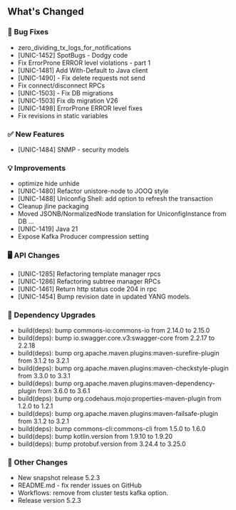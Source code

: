 <!-- Release notes generated using configuration in .github/release.yml at 5.2.3 -->

## What's Changed
### 🐞 Bug Fixes
* zero_dividing_tx_logs_for_notifications
* [UNIC-1452] SpotBugs - Dodgy code
* Fix ErrorProne ERROR level violations - part 1
* [UNIC-1481] Add With-Default to Java client
* [UNIC-1490] - Fix delete requests not send
* Fix connect/disconnect RPCs
* [UNIC-1503] - Fix DB migrations
* [UNIC-1503] Fix db migration V26
* [UNIC-1498] ErrorProne ERROR level fixes
* Fix revisions in static variables
### ✅ New Features
* [UNIC-1484] SNMP - security models
### 💡 Improvements
* optimize hide unhide
* [UNIC-1480] Refactor unistore-node to JOOQ style
* [UNIC-1488] Uniconfig Shell: add option to refresh the transaction
* Cleanup jline packaging
* Moved JSONB/NormalizedNode translation for UniconfigInstance from DB …
* [UNIC-1419] Java 21
* Expose Kafka Producer compression setting
### 🖥️ API Changes
* [UNIC-1285] Refactoring template manager rpcs
* [UNIC-1286] Refactoring subtree manager RPCs
* [UNIC-1461] Return http status code 204 in rpc
* [UNIC-1454] Bump revision date in updated YANG models.
### 🔨 Dependency Upgrades
* build(deps): bump commons-io:commons-io from 2.14.0 to 2.15.0
* build(deps): bump io.swagger.core.v3:swagger-core from 2.2.17 to 2.2.18
* build(deps): bump org.apache.maven.plugins:maven-surefire-plugin from 3.1.2 to 3.2.1
* build(deps): bump org.apache.maven.plugins:maven-checkstyle-plugin from 3.3.0 to 3.3.1
* build(deps): bump org.apache.maven.plugins:maven-dependency-plugin from 3.6.0 to 3.6.1
* build(deps): bump org.codehaus.mojo:properties-maven-plugin from 1.2.0 to 1.2.1
* build(deps): bump org.apache.maven.plugins:maven-failsafe-plugin from 3.1.2 to 3.2.1
* build(deps): bump commons-cli:commons-cli from 1.5.0 to 1.6.0
* build(deps): bump kotlin.version from 1.9.10 to 1.9.20
* build(deps): bump protobuf.version from 3.24.4 to 3.25.0
### 🔧 Other Changes
* New snapshot release 5.2.3
* README.md - fix render issues on GitHub
* Workflows: remove from cluster tests kafka option.
* Release version 5.2.3
